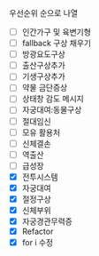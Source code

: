 우선순위 순으로 나열

- [ ] 인간가구 및 육변기형
- [ ] fallback 구상 채우기
- [ ] 방광요도구상
- [ ] 출산구상추가
- [ ] 기생구상추가
- [ ] 약물 금단증상
- [ ] 상태창 감도 메시지
- [ ] 자궁대여:동물구상
- [ ] 절대임신
- [ ] 모유 활용처
- [ ] 신체결손
- [ ] 역출산
- [ ] 급성장
- [x] 전투시스템
- [x] 자궁대여
- [x] 절정구상
- [x] 신체부위
- [x] 자궁경관무력증
- [x] Refactor
- [x] for i 수정